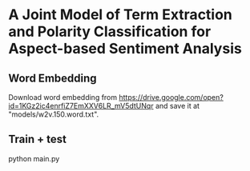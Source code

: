 # A Joint Model of Term Extraction and Polarity Classification for Aspect-based Sentiment Analysis

## Word Embedding
Download word embedding from https://drive.google.com/open?id=1KGz2ic4enrfiZ7EmXXV6LR_mV5dtUNqr and save it at "models/w2v.150.word.txt".

## Train + test
python main.py
